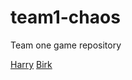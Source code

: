 # team1-chaos
Team one game repository 

<a href="https://escapefromhyperisland.github.io/team1-chaos/train-problem">Harry</a>
<a href="https://escapefromhyperisland.github.io/team1-chaos/the-Impossible-remake">Birk</a>
